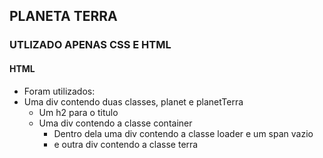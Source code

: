 ## PLANETA TERRA
### UTLIZADO APENAS CSS E HTML
#### HTML
 - Foram utilizados:
  - Uma div contendo duas classes, planet e planetTerra
    - Um h2 para o titulo
    - Uma div contendo a classe container
      - Dentro dela uma div contendo a classe loader e um span vazio
      - e outra div contendo a classe terra
 
